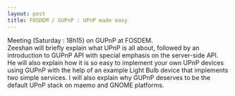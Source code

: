 ```yaml
---
layout: post
title: FOSDEM / GUPnP : UPnP made easy
---
```


Meeting (Saturday : 18h15) on GUPnP at FOSDEM.  
Zeeshan will briefly explain what UPnP is all about, followed by an introduction to GUPnP API with special emphasis on the server-side API.  
He will also explain how it is so easy to implement your own UPnP devices using GUPnP with the help of an example Light Bulb device that implements two simple services. I will also explain why GUPnP deserves to be the default UPnP stack on maemo and GNOME platforms.